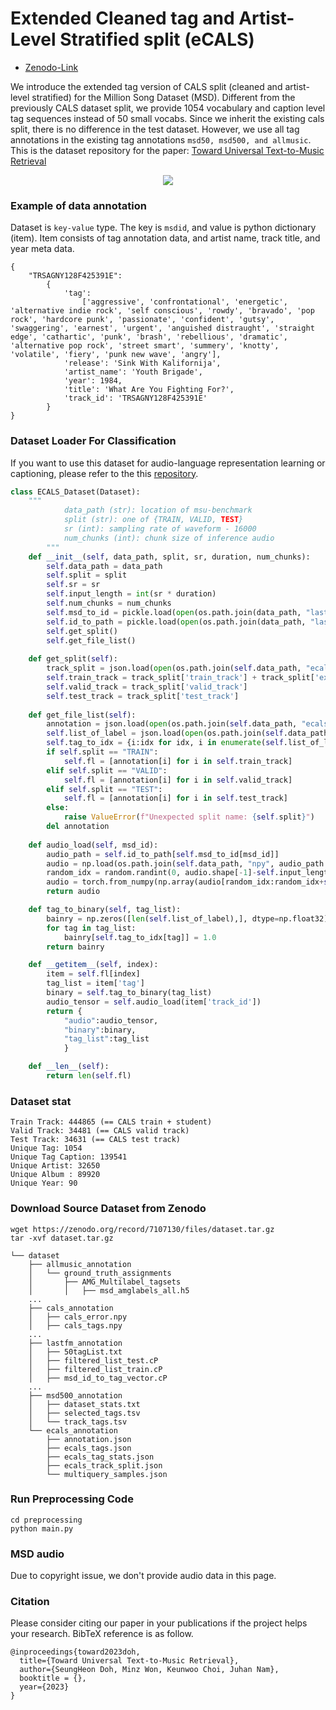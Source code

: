 # Extended Cleaned tag and Artist-Level Stratified split (eCALS)

- [Zenodo-Link](https://zenodo.org/record/7107130)

We introduce the extended tag version of CALS split (cleaned and artist-level stratified) for the Million Song Dataset (MSD). Different from the previously CALS dataset split, we provide 1054 vocabulary and caption level tag sequences instead of 50 small vocabs. Since we inherit the existing cals split, there is no difference in the test dataset. However, we use all tag annotations in the existing tag annotations `msd50, msd500, and allmusic`. This is the dataset repository for the paper: [Toward Universal Text-to-Music Retrieval](https://arxiv.org/abs/2211.14558)

<p align = "center">
    <img src = "https://i.imgur.com/jdYrysT.png">
</p>


### Example of data annotation

Dataset is `key-value` type. The key is `msdid`, and value is python dictionary (item). Item consists of tag annotation data, and artist name, track title, and year meta data.

```
{
    "TRSAGNY128F425391E": 
        {
            'tag': 
                ['aggressive', 'confrontational', 'energetic', 'alternative indie rock', 'self conscious', 'rowdy', 'bravado', 'pop rock', 'hardcore punk', 'passionate', 'confident', 'gutsy', 'swaggering', 'earnest', 'urgent', 'anguished distraught', 'straight edge', 'cathartic', 'punk', 'brash', 'rebellious', 'dramatic', 'alternative pop rock', 'street smart', 'summery', 'knotty', 'volatile', 'fiery', 'punk new wave', 'angry'], 
            'release': 'Sink With Kalifornija', 
            'artist_name': 'Youth Brigade', 
            'year': 1984, 
            'title': 'What Are You Fighting For?', 
            'track_id': 'TRSAGNY128F425391E'
        }
}
```

### Dataset Loader For Classification
If you want to use this dataset for audio-language representation learning or captioning, please refer to the this [repository](https://github.com/SeungHeonDoh/music-text-representation/blob/main/mtr/contrastive/dataset.py).

```python
class ECALS_Dataset(Dataset):
    """
            data_path (str): location of msu-benchmark
            split (str): one of {TRAIN, VALID, TEST}
            sr (int): sampling rate of waveform - 16000
            num_chunks (int): chunk size of inference audio
        """
    def __init__(self, data_path, split, sr, duration, num_chunks):
        self.data_path = data_path
        self.split = split
        self.sr = sr 
        self.input_length = int(sr * duration)
        self.num_chunks = num_chunks
        self.msd_to_id = pickle.load(open(os.path.join(data_path, "lastfm_annotation", "MSD_id_to_7D_id.pkl"), 'rb'))
        self.id_to_path = pickle.load(open(os.path.join(data_path, "lastfm_annotation", "7D_id_to_path.pkl"), 'rb'))
        self.get_split()
        self.get_file_list()
    
    def get_split(self):
        track_split = json.load(open(os.path.join(self.data_path, "ecals_annotation", "ecals_track_split.json"), "r"))
        self.train_track = track_split['train_track'] + track_split['extra_track']
        self.valid_track = track_split['valid_track']
        self.test_track = track_split['test_track']
    
    def get_file_list(self):
        annotation = json.load(open(os.path.join(self.data_path, "ecals_annotation", "annotation.json"), 'r'))
        self.list_of_label = json.load(open(os.path.join(self.data_path, "ecals_annotation", "ecals_tags.json"), 'r'))
        self.tag_to_idx = {i:idx for idx, i in enumerate(self.list_of_label)}
        if self.split == "TRAIN":
            self.fl = [annotation[i] for i in self.train_track]
        elif self.split == "VALID":
            self.fl = [annotation[i] for i in self.valid_track]
        elif self.split == "TEST":
            self.fl = [annotation[i] for i in self.test_track]
        else:
            raise ValueError(f"Unexpected split name: {self.split}")
        del annotation
    
    def audio_load(self, msd_id):
        audio_path = self.id_to_path[self.msd_to_id[msd_id]]
        audio = np.load(os.path.join(self.data_path, "npy", audio_path.replace(".mp3",".npy")), mmap_mode='r')
        random_idx = random.randint(0, audio.shape[-1]-self.input_length)
        audio = torch.from_numpy(np.array(audio[random_idx:random_idx+self.input_length]))
        return audio

    def tag_to_binary(self, tag_list):
        bainry = np.zeros([len(self.list_of_label),], dtype=np.float32)
        for tag in tag_list:
            bainry[self.tag_to_idx[tag]] = 1.0
        return bainry

    def __getitem__(self, index):
        item = self.fl[index]
        tag_list = item['tag']
        binary = self.tag_to_binary(tag_list)
        audio_tensor = self.audio_load(item['track_id'])
        return {
            "audio":audio_tensor, 
            "binary":binary, 
            "tag_list":tag_list
            }

    def __len__(self):
        return len(self.fl)
```

### Dataset stat

```
Train Track: 444865 (== CALS train + student)
Valid Track: 34481 (== CALS valid track) 
Test Track: 34631 (== CALS test track)
Unique Tag: 1054
Unique Tag Caption: 139541
Unique Artist: 32650
Unique Album : 89920
Unique Year: 90
```

### Download Source Dataset from Zenodo

```
wget https://zenodo.org/record/7107130/files/dataset.tar.gz
tar -xvf dataset.tar.gz
```


```
└── dataset
    ├── allmusic_annotation
    │   └── ground_truth_assignments
    │       ├── AMG_Multilabel_tagsets
    │       │   ├── msd_amglabels_all.h5
    ...
    ├── cals_annotation
    │   ├── cals_error.npy
    │   ├── cals_tags.npy
    ...
    ├── lastfm_annotation
    │   ├── 50tagList.txt
    │   ├── filtered_list_test.cP
    │   ├── filtered_list_train.cP
    │   ├── msd_id_to_tag_vector.cP
    ...
    ├── msd500_annotation
    │   ├── dataset_stats.txt
    │   ├── selected_tags.tsv
    │   └── track_tags.tsv
    └── ecals_annotation
        ├── annotation.json
        ├── ecals_tags.json
        ├── ecals_tag_stats.json
        ├── ecals_track_split.json
        └── multiquery_samples.json
```

### Run Preprocessing Code
```
cd preprocessing
python main.py
```

### MSD audio
Due to copyright issue, we don't provide audio data in this page.

### Citation
Please consider citing our paper in your publications if the project helps your research. BibTeX reference is as follow.
```
@inproceedings{toward2023doh,
  title={Toward Universal Text-to-Music Retrieval},
  author={SeungHeon Doh, Minz Won, Keunwoo Choi, Juhan Nam},
  booktitle = {},
  year={2023}
}
```
